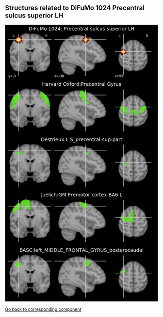 


## Structures related to DiFuMo 1024 Precentral sulcus superior LH

![354](354.jpg "Structures related to DiFuMo 1024 Precentral sulcus superior LH")

[Go back to corresponding component](https://parietal-inria.github.io/DiFuMo/1024/html/354.html)